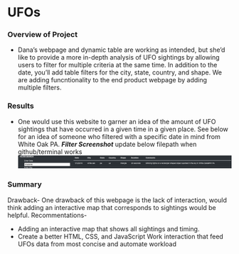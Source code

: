 # UFOs
### Overview of Project
* Dana’s webpage and dynamic table are working as intended, but she’d like to provide a more in-depth analysis of UFO sightings by allowing users to filter for multiple criteria at the same time. In addition to the date, you’ll add table filters for the city, state, country, and shape.
We are adding funcntionality to the end product webpage by adding multiple filters.




### Results
* One would use this website to garner an idea of the amount of UFO sightings that have occurred in a given time in a given place. See below for an idea of someone who filtered with a specific date in mind from White Oak PA.
***Filter Screenshot***
update below filepath when github/terminal works
![name-of-you-image](https://github.com/Nimamotiee/UFOs/blob/main/images/FilterShot.png)


### Summary
Drawback- One drawback of this webpage is the lack of interaction, would think adding an interactive map that corresponds to sightings would be helpful.
Recommentations- 
* Adding an interactive map that shows all sightings and timing.
* Create a better HTML, CSS, and JavaScript Work interaction that feed UFOs data from most concise and automate workload









